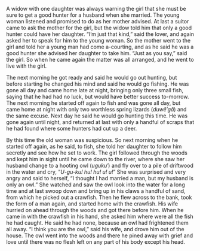 A widow with one daughter was always warning the girl that she must be sure to get a good hunter for a husband when she married. The young woman listened and promised to do as her mother advised. At last a suitor came to ask the mother for the girl, but the widow told him that only a good hunter could have her daughter. “I’m just that kind,” said the lover, and again asked her to speak for him to the young woman. So the mother went to the girl and told her a young man had come a-courting, and as he said he was a good hunter she advised her daughter to take him. “Just as you say,” said the girl. So when he came again the matter was all arranged, and he went to live with the girl.

The next morning he got ready and said he would go out hunting, but before starting he changed his mind and said he would go fishing. He was gone all day and came home late at night, bringing only three small fish, saying that he had had no luck, but would have better success to-morrow. The next morning he started off again to fish and was gone all day, but came home at night with only two worthless spring lizards (_duwĕ′gă_) and the same excuse. Next day he said he would go hunting this time. He was gone again until night, and returned at last with only a handful of scraps that he had found where some hunters had cut up a deer.

By this time the old woman was suspicious. So next morning when he started off again, as he said, to fish, she told her daughter to follow him secretly and see how he set to work. The girl followed through the woods and kept him in sight until he came down to the river, where she saw her husband change to a hooting owl (_uguku′_) and fly over to a pile of driftwood in the water and cry, “_U-gu-ku! hu! hu! u! u!_” She was surprised and very angry and said to herself, “I thought I had married a man, but my husband is only an owl.” She watched and saw the owl look into the water for a long time and at last swoop down and bring up in his claws a handful of sand, from which he picked out a crawfish. Then he flew across to the bank, took the form of a man again, and started home with the crawfish. His wife hurried on ahead through the woods and got there before him. When he came in with the crawfish in his hand, she asked him where were all the fish he had caught. He said he had none, because an owl had frightened them all away. “I think you are the owl,” said his wife, and drove him out of the house. The owl went into the woods and there he pined away with grief and love until there was no flesh left on any part of his body except his head.
